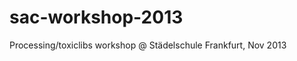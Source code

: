 sac-workshop-2013
=================

Processing/toxiclibs workshop @ Städelschule Frankfurt, Nov 2013
